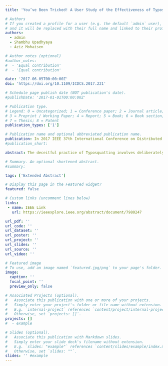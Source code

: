 ```yaml
---
title: 'You’ve Been Tricked! A User Study of the Effectiveness of Typosquatting Techniques'

# Authors
# If you created a profile for a user (e.g. the default `admin` user), write the username (folder name) here
# and it will be replaced with their full name and linked to their profile.
authors:
  - admin
  - Shambhu Upadhyaya
  - Aziz Mohaisen

# Author notes (optional)
#author_notes:
#  - 'Equal contribution'
#  - 'Equal contribution'

date: '2017-06-05T00:00:00Z'
doi: 'https://doi.org/10.1109/ICDCS.2017.221'

# Schedule page publish date (NOT publication's date).
#publishDate: '2017-01-01T00:00:00Z'

# Publication type.
# Legend: 0 = Uncategorized; 1 = Conference paper; 2 = Journal article;
# 3 = Preprint / Working Paper; 4 = Report; 5 = Book; 6 = Book section;
# 7 = Thesis; 8 = Patent
publication_types: ['1']

# Publication name and optional abbreviated publication name.
publication: In 2017 IEEE 37th International Conference on Distributed Computing Systems (ICDCS)
#publication_short: 

abstract: The deceitful practice of Typosquatting involves deliberately registering Internet domain names containing typographical errors that primarily target popular domain names, in an effort to redirect users to unintended destinations or steal traffic for monetary gain. Typosquatting has existed for well over two decades and continues to be a credible threat to this day. While much of the prior work has examined various typosquatting techniques and how they change over time, none have considered how effective they are in deceiving users. In this paper, we attempt to fill in this gap by conducting a user study that exposes subjects to several uniform resource locators (URLs) in an attempt to determine the effectiveness of several typosquatting techniques that are prevalent in the wild. We also attempt to determine if the security education and awareness of cybercrimes such as typosquatting will affect the behavior of Internet users.

# Summary. An optional shortened abstract.
#summary:  

tags: ['Extended Abstract']

# Display this page in the Featured widget?
featured: false

# Custom links (uncomment lines below)
links:
 - name: IEEE Link
   url: https://ieeexplore.ieee.org/abstract/document/7980247

url_pdf: ''
url_code: ''
url_dataset: ''
url_poster: ''
url_project: ''
url_slides: ''
url_source: ''
url_video: ''

# Featured image
# To use, add an image named `featured.jpg/png` to your page's folder.
image:
  caption: ''
  focal_point: ''
  preview_only: false

# Associated Projects (optional).
#   Associate this publication with one or more of your projects.
#   Simply enter your project's folder or file name without extension.
#   E.g. `internal-project` references `content/project/internal-project/index.md`.
#   Otherwise, set `projects: []`.
projects: []
#  - example

# Slides (optional).
#   Associate this publication with Markdown slides.
#   Simply enter your slide deck's filename without extension.
#   E.g. `slides: "example"` references `content/slides/example/index.md`.
#   Otherwise, set `slides: ""`.
slides: '' #example
---
```


